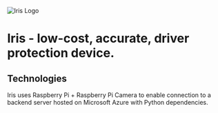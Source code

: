 ![Iris Logo](https://github.com/rohitbommisetti/Iris/blob/master/Iris.png)
# Iris - low-cost, accurate, driver protection device. 
## Technologies 
Iris uses Raspberry Pi + Raspberry Pi Camera to enable connection to a backend server hosted on Microsoft Azure with Python dependencies. 
